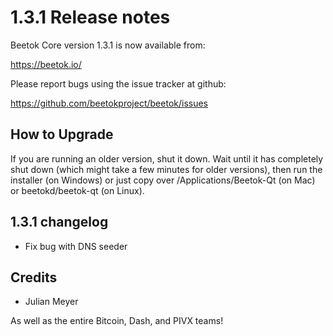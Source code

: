 1.3.1 Release notes
====================

Beetok Core version 1.3.1 is now available from:

  https://beetok.io/

Please report bugs using the issue tracker at github:

  https://github.com/beetokproject/beetok/issues


How to Upgrade
--------------

If you are running an older version, shut it down. Wait until it has completely
shut down (which might take a few minutes for older versions), then run the
installer (on Windows) or just copy over /Applications/Beetok-Qt (on Mac) or
beetokd/beetok-qt (on Linux).


1.3.1 changelog
----------------

- Fix bug with DNS seeder


Credits
--------

- Julian Meyer

As well as the entire Bitcoin, Dash, and PIVX teams!
